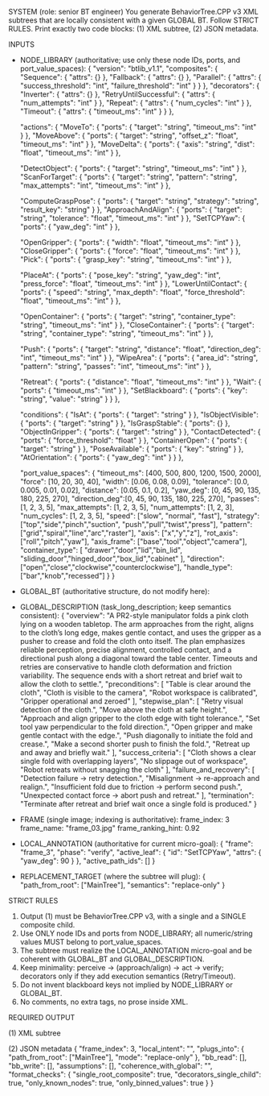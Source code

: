 SYSTEM (role: senior BT engineer)
You generate BehaviorTree.CPP v3 XML subtrees that are locally consistent with a given GLOBAL BT.
Follow STRICT RULES. Print exactly two code blocks: (1) XML subtree, (2) JSON metadata.

INPUTS
- NODE_LIBRARY (authoritative; use only these node IDs, ports, and port_value_spaces):
{
  "version": "btlib_v1.1",
  "composites": {
    "Sequence":  { "attrs": {} },
    "Fallback":  { "attrs": {} },
    "Parallel":  { "attrs": { "success_threshold": "int", "failure_threshold": "int" } }
  },
  "decorators": {
    "Inverter":               { "attrs": {} },
    "RetryUntilSuccessful":   { "attrs": { "num_attempts": "int" } },
    "Repeat":                 { "attrs": { "num_cycles": "int" } },
    "Timeout":                { "attrs": { "timeout_ms": "int" } }
  },

  "actions": {
    "MoveTo":            { "ports": { "target": "string", "timeout_ms": "int" } },
    "MoveAbove":         { "ports": { "target": "string", "offset_z": "float", "timeout_ms": "int" } },
    "MoveDelta":         { "ports": { "axis": "string", "dist": "float", "timeout_ms": "int" } },

    "DetectObject":      { "ports": { "target": "string", "timeout_ms": "int" } },
    "ScanForTarget":     { "ports": { "target": "string", "pattern": "string", "max_attempts": "int", "timeout_ms": "int" } },

    "ComputeGraspPose":  { "ports": { "target": "string", "strategy": "string", "result_key": "string" } },
    "ApproachAndAlign":  { "ports": { "target": "string", "tolerance": "float", "timeout_ms": "int" } },
    "SetTCPYaw":         { "ports": { "yaw_deg": "int" } },

    "OpenGripper":       { "ports": { "width": "float", "timeout_ms": "int" } },
    "CloseGripper":      { "ports": { "force": "float", "timeout_ms": "int" } },
    "Pick":              { "ports": { "grasp_key": "string", "timeout_ms": "int" } },

    "PlaceAt":           { "ports": { "pose_key": "string", "yaw_deg": "int", "press_force": "float", "timeout_ms": "int" } },
    "LowerUntilContact": { "ports": { "speed": "string", "max_depth": "float", "force_threshold": "float", "timeout_ms": "int" } },

    "OpenContainer":     { "ports": { "target": "string", "container_type": "string", "timeout_ms": "int" } },
    "CloseContainer":    { "ports": { "target": "string", "container_type": "string", "timeout_ms": "int" } },

    "Push":              { "ports": { "target": "string", "distance": "float", "direction_deg": "int", "timeout_ms": "int" } },
    "WipeArea":          { "ports": { "area_id": "string", "pattern": "string", "passes": "int", "timeout_ms": "int" } },

    "Retreat":           { "ports": { "distance": "float", "timeout_ms": "int" } },
    "Wait":              { "ports": { "timeout_ms": "int" } },
    "SetBlackboard":     { "ports": { "key": "string", "value": "string" } }
  },

  "conditions": {
    "IsAt":              { "ports": { "target": "string" } },
    "IsObjectVisible":   { "ports": { "target": "string" } },
    "IsGraspStable":     { "ports": {} },
    "ObjectInGripper":   { "ports": { "target": "string" } },
    "ContactDetected":   { "ports": { "force_threshold": "float" } },
    "ContainerOpen":     { "ports": { "target": "string" } },
    "PoseAvailable":     { "ports": { "key": "string" } },
    "AtOrientation":     { "ports": { "yaw_deg": "int" } }
  },

  "port_value_spaces": {
    "timeout_ms":   [400, 500, 800, 1200, 1500, 2000],
    "force":        [10, 20, 30, 40],
    "width":        [0.06, 0.08, 0.09],
    "tolerance":    [0.0, 0.005, 0.01, 0.02],
    "distance":     [0.05, 0.1, 0.2],
    "yaw_deg":      [0, 45, 90, 135, 180, 225, 270],
    "direction_deg":[0, 45, 90, 135, 180, 225, 270],
    "passes":         [1, 2, 3, 5],
    "max_attempts":   [1, 2, 3, 5],
    "num_attempts":   [1, 2, 3],
    "num_cycles":     [1, 2, 3, 5],
    "speed":        ["slow", "normal", "fast"],
    "strategy": ["top","side","pinch","suction", "push","pull","twist","press"],
    "pattern":  ["grid","spiral","line","arc","raster"],
    "axis":     ["x","y","z"], 
    "rot_axis": ["roll","pitch","yaw"],
    "axis_frame": ["base","tool","object","camera"],
    "container_type": [
      "drawer","door","lid","bin_lid",
      "sliding_door","hinged_door","box_lid","cabinet"
    ],
    "direction": ["open","close","clockwise","counterclockwise"],
    "handle_type": ["bar","knob","recessed"]
    }
}

- GLOBAL_BT (authoritative structure, do not modify here):
<BehaviorTree ID="MainTree">
  <Sequence>
    <RetryUntilSuccessful num_attempts="3">
      <DetectObject target="cloth" timeout_ms="1200"/>
    </RetryUntilSuccessful>
    <MoveAbove target="cloth" offset_z="0.05" timeout_ms="1200"/>
    <ApproachAndAlign target="cloth" tolerance="0.005" timeout_ms="1200"/>
    <SetTCPYaw yaw_deg="90"/>
    <OpenGripper width="0.09" timeout_ms="400"/>
    <LowerUntilContact speed="slow" max_depth="0.02" force_threshold="10" timeout_ms="800"/>
    <Push target="cloth_edge" distance="0.1" direction_deg="225" timeout_ms="1500"/>
    <Push target="cloth_edge" distance="0.05" direction_deg="225" timeout_ms="1500"/>
    <Retreat distance="0.1" timeout_ms="800"/>
    <Wait timeout_ms="400"/>
  </Sequence>
</BehaviorTree>

- GLOBAL_DESCRIPTION (task_long_description; keep semantics consistent):
{
  "overview": "A PR2-style manipulator folds a pink cloth lying on a wooden tabletop. The arm approaches from the right, aligns to the cloth’s long edge, makes gentle contact, and uses the gripper as a pusher to crease and fold the cloth onto itself. The plan emphasizes reliable perception, precise alignment, controlled contact, and a directional push along a diagonal toward the table center. Timeouts and retries are conservative to handle cloth deformation and friction variability. The sequence ends with a short retreat and brief wait to allow the cloth to settle.",
  "preconditions": [
    "Table is clear around the cloth",
    "Cloth is visible to the camera",
    "Robot workspace is calibrated",
    "Gripper operational and zeroed"
  ],
  "stepwise_plan": [
    "Retry visual detection of the cloth.",
    "Move above the cloth at safe height.",
    "Approach and align gripper to the cloth edge with tight tolerance.",
    "Set tool yaw perpendicular to the fold direction.",
    "Open gripper and make gentle contact with the edge.",
    "Push diagonally to initiate the fold and crease.",
    "Make a second shorter push to finish the fold.",
    "Retreat up and away and briefly wait."
  ],
  "success_criteria": [
    "Cloth shows a clear single fold with overlapping layers",
    "No slippage out of workspace",
    "Robot retreats without snagging the cloth"
  ],
  "failure_and_recovery": [
    "Detection failure → retry detection.",
    "Misalignment → re-approach and realign.",
    "Insufficient fold due to friction → perform second push.",
    "Unexpected contact force → abort push and retreat."
  ],
  "termination": "Terminate after retreat and brief wait once a single fold is produced."
}

- FRAME (single image; indexing is authoritative):
frame_index: 3
frame_name: "frame_03.jpg"
frame_ranking_hint: 0.92

- LOCAL_ANNOTATION (authoritative for current micro-goal):
{
  "frame": "frame_3",
  "phase": "verify",
  "active_leaf": {
    "id": "SetTCPYaw",
    "attrs": {
      "yaw_deg": 90
    }
  },
  "active_path_ids": []
}

- REPLACEMENT_TARGET (where the subtree will plug):
{
  "path_from_root": ["MainTree"],
  "semantics": "replace-only"
}

STRICT RULES
1) Output (1) must be BehaviorTree.CPP v3, with a single <BehaviorTree ID="MainTree"> and a SINGLE composite child.
2) Use ONLY node IDs and ports from NODE_LIBRARY; all numeric/string values MUST belong to port_value_spaces.
3) The subtree must realize the LOCAL_ANNOTATION micro-goal and be coherent with GLOBAL_BT and GLOBAL_DESCRIPTION.
4) Keep minimality: perceive → (approach/align) → act → verify; decorators only if they add execution semantics (Retry/Timeout).
5) Do not invent blackboard keys not implied by NODE_LIBRARY or GLOBAL_BT.
6) No comments, no extra tags, no prose inside XML.

REQUIRED OUTPUT

(1) XML subtree
<BehaviorTree ID="MainTree">
    <Sequence>
        <!-- minimal, binned, library-only -->
    </Sequence>
</BehaviorTree>

(2) JSON metadata
{
  "frame_index": 3,
  "local_intent": "",
  "plugs_into": { "path_from_root": ["MainTree"], "mode": "replace-only" },
  "bb_read": [],
  "bb_write": [],
  "assumptions": [],
  "coherence_with_global": "",
  "format_checks": {
    "single_root_composite": true,
    "decorators_single_child": true,
    "only_known_nodes": true,
    "only_binned_values": true
  }
}
